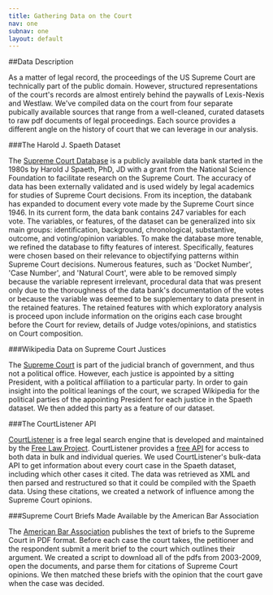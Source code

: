 ```yaml
---
title: Gathering Data on the Court
nav: one
subnav: one
layout: default
---
```


##Data Description

As a matter of legal record, the proceedings of the US Supreme Court are technically part of the public domain. However, structured representations of the court's records are almost entirely behind 
the paywalls of Lexis-Nexis and Westlaw. We've compiled data on the court from four separate pubically available sources that range from a well-cleaned, curated datasets to raw pdf documents of legal 
proceedings. Each source provides a different angle on the history of court that we can leverage in our analysis.

###The Harold J. Spaeth Dataset

The [Supreme Court Database](http://scdb.wustl.edu/index.php) is a publicly available data bank started in the 1980s by Harold J Spaeth, PhD, JD with a grant from the National Science Foundation to facilitate research 
on the Supreme Court. The accuracy of data has been externally validated and is used widely by legal academics for studies of Supreme Court decisions. From its inception, the databank has expanded 
to document every vote made by the Supreme Court since 1946. In its current form, the data bank contains 247 variables for each vote. The variables, or features, of the dataset can be generalized into 
six main groups: identification, background, chronological, substantive, outcome, and voting/opinion variables. To make the database more tenable, we refined the database to fifty features of interest. 
Specifically, features were chosen based on their relevance to objectifying patterns within Supreme Court decisions. Numerous features, such as 'Docket Number', 'Case Number', and 'Natural Court', were 
able to be removed simply because the variable represent irrelevant, procedural data that was present only due to the thoroughness of the data bank's documentation of the votes or because the variable was deemed 
to be supplementary to data present in the retained features. The retained features with which exploratory analysis is proceed upon include information on the origins each case brought before the Court 
for review, details of Judge votes/opinions, and statistics on Court composition.

###Wikipedia Data on Supreme Court Justices

The [Supreme Court](http://en.wikipedia.org/wiki/Supreme_Court_of_the_United_States) is part of the judicial branch of government, and thus not a political office. However, each justice is appointed by a sitting 
President, with a political affiliation to a particular party. In order to gain insight into the political leanings of the court, we scraped Wikipedia for the political parties of the appointing President 
for each justice in the Spaeth dataset. We then added this party as a feature of our dataset.

###The CourtListener API

[CourtListener](https://www.courtlistener.com/) is a free legal search engine that is developed and maintained by the [Free Law Project](http://freelawproject.org/). CourtListener provides a 
[free API](https://www.courtlistener.com/api/) for access to both data in bulk and individual queries. We used CourtListener's bulk-data API to get information about every court case in the Spaeth dataset, 
including which other cases it cited. The data was retrieved as XML and then parsed and restructured so that it could be compiled with the Spaeth data. Using these citations, we created a network of 
influence among the Supreme Court opinions.

###Supreme Court Briefs Made Available by the American Bar Association

The [American Bar Association](http://www.americanbar.org/aba.html) publishes the text of briefs to the Supreme Court in PDF format. Before each case the court takes, the petitioner and the respondent submit 
a merit brief to the court which outlines their argument. We created a script to download all of the pdfs from 2003-2009, open the documents, and parse them for citations of Supreme Court opinions. 
We then matched these briefs with the opinion that the court gave when the case was decided.
	